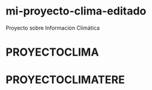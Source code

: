# mi-proyecto-clima-editado
Proyecto sobre Información Climática
# PROYECTOCLIMA
# PROYECTOCLIMATERE
